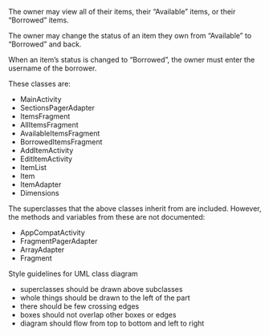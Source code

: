 The owner may view all of their items, their “Available” items, or their “Borrowed” items.

The owner may change the status of an item they own from “Available” to “Borrowed” and back.

When an item’s status is changed to “Borrowed”, the owner must enter the username of the borrower.

These classes are:

* MainActivity
* SectionsPagerAdapter
* ItemsFragment
* AllItemsFragment
* AvailableItemsFragment
* BorrowedItemsFragment
* AddItemActivity
* EditItemActivity
* ItemList
* Item
* ItemAdapter
* Dimensions

The superclasses that the above classes inherit from are included. However, the methods and variables from these are not documented:

* AppCompatActivity
* FragmentPagerAdapter
* ArrayAdapter<Item>
* Fragment

Style guidelines for UML class diagram

* superclasses should be drawn above subclasses
* whole things should be drawn to the left of the part
* there should be few crossing edges
* boxes should not overlap other boxes or edges
* diagram should flow from top to bottom and left to right